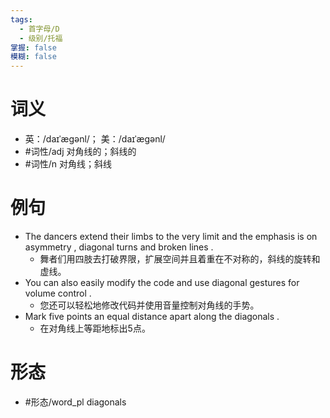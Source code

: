```yaml
---
tags:
  - 首字母/D
  - 级别/托福
掌握: false
模糊: false
---
```

# 词义
- 英：/daɪˈæɡənl/； 美：/daɪˈæɡənl/
- #词性/adj  对角线的；斜线的
- #词性/n  对角线；斜线
# 例句
- The dancers extend their limbs to the very limit and the emphasis is on asymmetry , diagonal turns and broken lines .
	- 舞者们用四肢去打破界限，扩展空间并且着重在不对称的，斜线的旋转和虚线。
- You can also easily modify the code and use diagonal gestures for volume control .
	- 您还可以轻松地修改代码并使用音量控制对角线的手势。
- Mark five points an equal distance apart along the diagonals .
	- 在对角线上等距地标出5点。
# 形态
- #形态/word_pl diagonals
